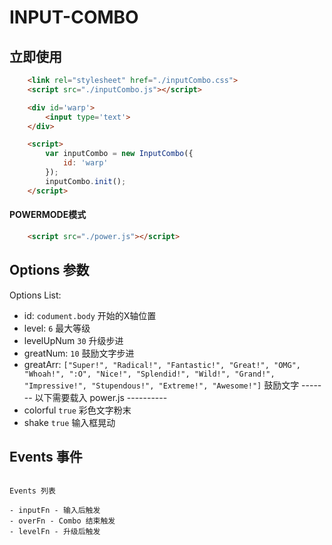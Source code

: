 # INPUT-COMBO

## 立即使用

```HTML
    <link rel="stylesheet" href="./inputCombo.css">
    <script src="./inputCombo.js"></script>

    <div id='warp'>
        <input type='text'>
    </div>

    <script>
        var inputCombo = new InputCombo({
            id: 'warp'
        });
        inputCombo.init();
    </script>
```
#### POWERMODE模式

```HTML
    <script src="./power.js"></script>
```

## Options 参数

Options List:

- id: `codument.body` 开始的X轴位置
- level: `6` 最大等级
- levelUpNum `30` 升级步进
- greatNum: `10` 鼓励文字步进
- greatArr: `["Super!", "Radical!", "Fantastic!", "Great!", "OMG", "Whoah!", ":O", "Nice!", "Splendid!", "Wild!", "Grand!", "Impressive!", "Stupendous!", "Extreme!", "Awesome!"]` 鼓励文字
------- 以下需要载入 power.js ----------
- colorful `true` 彩色文字粉末
- shake `true` 输入框晃动



## Events 事件
 
```

Events 列表

- inputFn - 输入后触发
- overFn - Combo 结束触发
- levelFn - 升级后触发
